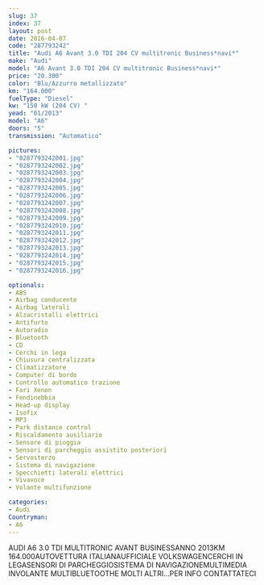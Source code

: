 ```yaml
---
slug: 37
index: 37
layout: post
date: 2016-04-07
code: "287793242"
title: "Audi A6 Avant 3.0 TDI 204 CV multitronic Business*navi*"
make: "Audi"
model: "A6 Avant 3.0 TDI 204 CV multitronic Business*navi*"
price: "20.300"
color: "Blu/Azzurro metallizzato"
km: "164.000"
fuelType: "Diesel"
kw: "150 kW (204 CV) "
yead: "01/2013"
model: "A6"
doors: "5"
transmission: "Automatico"

pictures:
- "0287793242001.jpg"
- "0287793242002.jpg"
- "0287793242003.jpg"
- "0287793242004.jpg"
- "0287793242005.jpg"
- "0287793242006.jpg"
- "0287793242007.jpg"
- "0287793242008.jpg"
- "0287793242009.jpg"
- "0287793242010.jpg"
- "0287793242011.jpg"
- "0287793242012.jpg"
- "0287793242013.jpg"
- "0287793242014.jpg"
- "0287793242015.jpg"
- "0287793242016.jpg"

optionals:
- ABS
- Airbag conducente
- Airbag laterali
- Alzacristalli elettrici
- Antifurto
- Autoradio
- Bluetooth
- CD
- Cerchi in lega
- Chiusura centralizzata
- Climatizzatore
- Computer di bordo
- Controllo automatico trazione
- Fari Xenon
- Fendinebbia
- Head-up display
- Isofix
- MP3
- Park distance control
- Riscaldamento ausiliario
- Sensore di pioggia
- Sensori di parcheggio assistito posteriori
- Servosterzo
- Sistema di navigazione
- Specchietti laterali elettrici
- Vivavoce
- Volante multifunzione

categories:
- Audi
Countryman:
- A6
---
```

AUDI A6 3.0 TDI MULTITRONIC AVANT BUSINESSANNO 2013KM 164.000AUTOVETTURA ITALIANAUFFICIALE VOLKSWAGENCERCHI IN LEGASENSORI DI PARCHEGGIOSISTEMA DI NAVIGAZIONEMULTIMEDIA INVOLANTE MULTIBLUETOOTHE MOLTI ALTRI...PER INFO CONTATTATECI